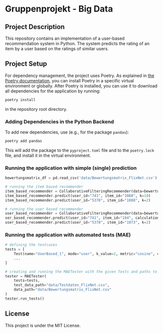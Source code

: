 # Gruppenprojekt - Big Data

## Project Description
This repository contains an implementation of a user-based recommendation system in Python. The system predicts the rating of an item by a user based on the ratings of similar users.


## Project Setup
For dependency management, the project uses Poetry. As explained in [the Poetry documentation](https://python-poetry.org/docs/), you can install Poetry in a specific virtual environment or globally. 
After Poetry is installed, you can use it to download all dependencies for the application by running:

```bash
poetry install
```

in the repository root directory.

### Adding Dependencies in the Python Backend
To add new dependencies, use (e.g., for the package `pandas`):

```bash
poetry add pandas
```

This will add the package to the `pyproject.toml` file and to the `poetry.lock` file, and install it in the virtual environment.


### Running the application with simple (single) prediction
```python
bewertungsmatrix_df = pd.read_csv('data/Bewertungsmatrix_FlixNet.csv')

# running the item based recommender
item_based_recommender = CollaborativeFilteringRecommender(data=bewertungsmatrix_df, mode='item')
item_based_recommender.predict(user_id="741", item_id="1088", k=10)
item_based_recommender.predict(user_id="5378", item_id="1088", k=2)

# running the user based recommender
user_based_recommender = CollaborativeFilteringRecommender(data=bewertungsmatrix_df, mode='user')
ser_based_recommender.predict(user_id="741", item_id="104", calculation_variety="unweighted", k=3)
user_based_recommender.predict(user_id="5378", item_id="1073", k=2)
```

### Running the application with automated tests (MAE)
```python
# defining the testcases
tests = [
    Test(name="UserBased_1", mode="user", k_value=2, metric="cosine", calculation_variety="weighted"),
    ...
]

# creating and running the MAETester with the given Tests and paths to test and training data
tester = MAETester(
    tests=tests,
    test_data_path="data/Testdaten_FlixNet.csv",
    data_path="data/Bewertungsmatrix_FlixNet.csv"
)
tester.run_tests()
```

## License
This project is under the MIT License.